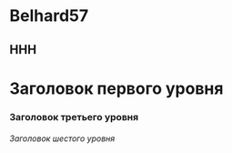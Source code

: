# Belhard57
## HHH

#  Заголовок первого уровня #
### Заголовок третьего уровня ###
###### Заголовок шестого уровня ######